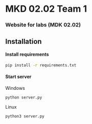 # MKD 02.02 Team 1
### Website for labs (MDK 02.02)

## Installation

#### Install requirements
```bash
pip install -r requirements.txt
```

#### Start server

Windows
```
python server.py
```

Linux
```bash
python3 server.py
```

